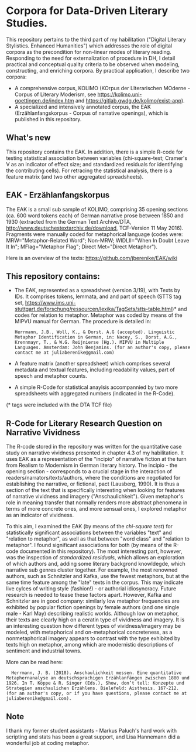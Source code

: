 # Corpora for Data-Driven Literary Studies.
This repository pertains to the third part of my habilitation ("Digital Literary Stylistics. Enhanced Humanities") which addresses the role of digital corpora as the precondition for non-linear modes of literary reading. Responding to the need for externalization of procedure in DH, I detail practical and conceptual quality criteria to be observed when modeling, constructing, and enriching corpora. By practical application, I describe two corpora:

- A comprehensive corpus, KOLIMO (KOrpus der LIterarischen MOderne - Corpus of Literary Moderism, see https://kolimo.uni-goettingen.de/index.htm and https://gitlab.gwdg.de/kolimo/exist-app).
- A specialized and intensively annotated corpus, the EAK (Erzählanfangskorpus - Corpus of narrative openings), which is published in this repository. 

## What's new
This repository contains the EAK. In addition, there is a simple R-code for testing statistical association between variables (chi-square-test; Cramer's V as an indicator of effect size; and standardized residuals for identifying the contributing cells). For retracing the statistical analysis, there is a feature matrix (and two other aggregated spreadsheets).
  
## EAK - Erzählanfangskorpus
The EAK is a small sub sample of KOLIMO, comprising 35 opening sections (ca. 600 word tokens each) of German narrative prose between 1850 and 1930 (extracted from the German Text Archive/DTA, http://www.deutschestextarchiv.de/download, TCF-Version 11 May 2016). Fragments were manually coded for metaphorical language (codes were: MRW="Metaphor-Related Word"; Non-MRW; WIDLII="When In Doubt Leave It In"; MFlag="Metaphor Flag"; Direct Met="Direct Metaphor"). 

Here is an overview of the texts: https://github.com/jberenike/EAK/wiki 


## This repository contains:
- The EAK, represented as a spreadsheet (version 3/19), with Texts by IDs. It comprises tokens, lemmata, and and part of speech (STTS tag set, https://www.ims.uni-stuttgart.de/forschung/ressourcen/lexika/TagSets/stts-table.html)* and codes for relation to metaphor. Metaphor was coded by means of the MIPVU manual for German. The procedure is detailed in:

      Herrmann, J.B., Woll, K., & Dorst. A.G (accepted). Linguistic Metaphor Identification in German, in: Nacey, S., Dorst, A.G., Krennmayr, T., & W.G. Reijnierse (Hg.). MIPVU in Multiple Languages. Amsterdam: John Benjamins. (for an author's copy, please contact me at juliaberenike@gmail.com) 	

- A feature matrix (another spreadsheet) which comprises several metadata and textual features, including readability values, part of speech and metaphor counts. 
- A simple R-Code for statistical anaylsis accompannied by two more spreadsheets with aggregated numbers (indicated in the R-Code).

 (* tags were included with the DTA TCF file)

## R-Code for Literary Research Question on Narrative Vividness 

The R-code stored in the repository was written for the quantitative case study on narrative vividness presented in chapter 4.3 of my habilitation. It uses EAK as a representation of the "incipio" of narrative fiction at the turn from Realism to Modernism in German literary history. The incipio - the opening section - corresponds to a crucial stage in the interaction of readers/narrators/texts/authors, where the conditions are negotiated for establishing the narrative, or fictional, pact (Lausberg, 1990). It is thus a section of the text that is specifically interesting when looking for features of narrative vividness and imagery ("Anschaulichkeit"). Given metaphor's role in meaning transfer that normally renders more abstract phenomena in terms of more concrete ones, and more sensual ones, I explored metaphor as an indicator of vividness. 

To this aim, I examined the EAK (by means of the _chi-square test_) for statistically significant associations between the variables "text" and "relation to metaphor", as well as that between "word class" and "relation to metaphor". I found significant associations for both (by means of the R-code documented in this repository). The most interesting part, however, was the inspection of _standardized residuals_, which allows an exploration of which authors and, adding some literary backgrond knowldegde, which narrative sub genres cluster together. For example, the most renowned authors, such as Schnitzler and Kafka, use the fewest metaphors, but at the same time feature among the "late" texts in the corpus. This may indicate live cylces of writing style (fashion!) - or authorial idiosyncracy. Future research is needed to tease these factors apart. However, Kafka and Schnitzler are in good company: similarly low metaphor frequencies are exhibited by popular fiction openings by female authors (and one single male - Karl May) describing realistic worlds. Although low on metaphor, their texts are clearly high on a ceratin type of vividness and imagery. It is an interesting question how different types of vividness/imagery may be modeled, with  metaphorical and on-metaphorical concreteness, as a nonmetaphorical imagery appears to contrast with the type exhibited by texts high on metaphor, among which are modernistic descriptions of sentiment and industrial towns.


More can be read here: 

      Herrmann, J. B. (2018). Anschaulichkeit messen. Eine quantitative Metaphernanalyse an deutschsprachigen Erzählanfängen zwischen 1880 und 1926. In T. Köppe & R. Singer (Eds.), Show, don’t tell: Konzepte und Strategien anschaulichen Erzählens. Bielefeld: Aisthesis. 167-212. (for an author's copy, or if you have questions, please contact me at juliaberenike@gmail.com).

## Note
I thank my former student assistants - Markus Paluch's hard work with scripting and stats has been a great support, and Lisa Hannemann did a wonderful job at coding metaphor.
